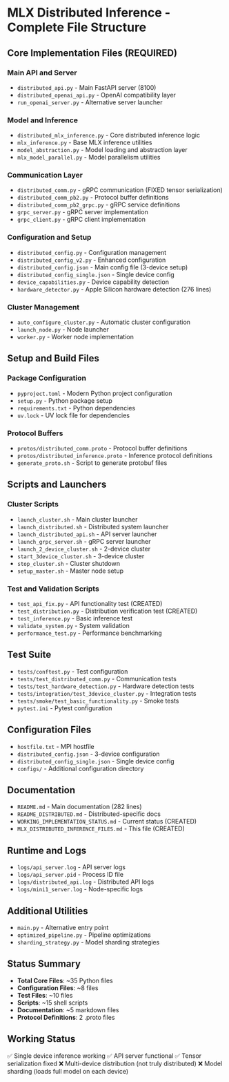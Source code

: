 # MLX Distributed Inference - Complete File Structure

## Core Implementation Files (REQUIRED)

### Main API and Server
- `distributed_api.py` - Main FastAPI server (8100)
- `distributed_openai_api.py` - OpenAI compatibility layer
- `run_openai_server.py` - Alternative server launcher

### Model and Inference
- `distributed_mlx_inference.py` - Core distributed inference logic
- `mlx_inference.py` - Base MLX inference utilities
- `model_abstraction.py` - Model loading and abstraction layer
- `mlx_model_parallel.py` - Model parallelism utilities

### Communication Layer
- `distributed_comm.py` - gRPC communication (FIXED tensor serialization)
- `distributed_comm_pb2.py` - Protocol buffer definitions
- `distributed_comm_pb2_grpc.py` - gRPC service definitions
- `grpc_server.py` - gRPC server implementation
- `grpc_client.py` - gRPC client implementation

### Configuration and Setup
- `distributed_config.py` - Configuration management
- `distributed_config_v2.py` - Enhanced configuration
- `distributed_config.json` - Main config file (3-device setup)
- `distributed_config_single.json` - Single device config
- `device_capabilities.py` - Device capability detection
- `hardware_detector.py` - Apple Silicon hardware detection (276 lines)

### Cluster Management
- `auto_configure_cluster.py` - Automatic cluster configuration
- `launch_node.py` - Node launcher
- `worker.py` - Worker node implementation

## Setup and Build Files

### Package Configuration
- `pyproject.toml` - Modern Python project configuration
- `setup.py` - Python package setup
- `requirements.txt` - Python dependencies
- `uv.lock` - UV lock file for dependencies

### Protocol Buffers
- `protos/distributed_comm.proto` - Protocol buffer definitions
- `protos/distributed_inference.proto` - Inference protocol definitions
- `generate_proto.sh` - Script to generate protobuf files

## Scripts and Launchers

### Cluster Scripts
- `launch_cluster.sh` - Main cluster launcher
- `launch_distributed.sh` - Distributed system launcher
- `launch_distributed_api.sh` - API server launcher
- `launch_grpc_server.sh` - gRPC server launcher
- `launch_2_device_cluster.sh` - 2-device cluster
- `start_3device_cluster.sh` - 3-device cluster
- `stop_cluster.sh` - Cluster shutdown
- `setup_master.sh` - Master node setup

### Test and Validation Scripts
- `test_api_fix.py` - API functionality test (CREATED)
- `test_distribution.py` - Distribution verification test (CREATED)
- `test_inference.py` - Basic inference test
- `validate_system.py` - System validation
- `performance_test.py` - Performance benchmarking

## Test Suite
- `tests/conftest.py` - Test configuration
- `tests/test_distributed_comm.py` - Communication tests
- `tests/test_hardware_detection.py` - Hardware detection tests
- `tests/integration/test_3device_cluster.py` - Integration tests
- `tests/smoke/test_basic_functionality.py` - Smoke tests
- `pytest.ini` - Pytest configuration

## Configuration Files
- `hostfile.txt` - MPI hostfile
- `distributed_config.json` - 3-device configuration
- `distributed_config_single.json` - Single device config
- `configs/` - Additional configuration directory

## Documentation
- `README.md` - Main documentation (282 lines)
- `README_DISTRIBUTED.md` - Distributed-specific docs
- `WORKING_IMPLEMENTATION_STATUS.md` - Current status (CREATED)
- `MLX_DISTRIBUTED_INFERENCE_FILES.md` - This file (CREATED)

## Runtime and Logs
- `logs/api_server.log` - API server logs
- `logs/api_server.pid` - Process ID file
- `logs/distributed_api.log` - Distributed API logs
- `logs/mini1_server.log` - Node-specific logs

## Additional Utilities
- `main.py` - Alternative entry point
- `optimized_pipeline.py` - Pipeline optimizations
- `sharding_strategy.py` - Model sharding strategies

## Status Summary
- **Total Core Files**: ~35 Python files
- **Configuration Files**: ~8 files
- **Test Files**: ~10 files
- **Scripts**: ~15 shell scripts
- **Documentation**: ~5 markdown files
- **Protocol Definitions**: 2 .proto files

## Working Status
✅ Single device inference working
✅ API server functional
✅ Tensor serialization fixed
❌ Multi-device distribution (not truly distributed)
❌ Model sharding (loads full model on each device)